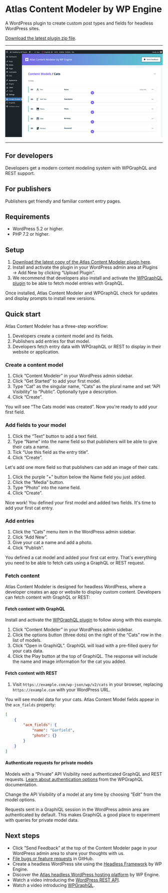 # Atlas Content Modeler by WP Engine

A WordPress plugin to create custom post types and fields for headless WordPress sites.

[Download the latest plugin zip file](https://wp-product-info.wpesvc.net/v1/plugins/atlas-content-modeler?download).

---

![Screenshot showing the Atlas Content Modeler post type creation application.](docs/images/atlas-content-modeler.png)

---

## For developers

Developers get a modern content modeling system with WPGraphQL and REST support.

## For publishers

Publishers get friendly and familiar content entry pages.

## Requirements

- WordPress 5.2 or higher.
- PHP 7.2 or higher.

## Setup

1. [Download the latest copy of the Atlas Content Modeler plugin here](https://wp-product-info.wpesvc.net/v1/plugins/atlas-content-modeler?download).
2. Install and activate the plugin in your WordPress admin area at Plugins → Add New by clicking “Upload Plugin”.
3. We recommend that developers also install and activate the [WPGraphQL plugin](https://wordpress.org/plugins/wp-graphql/) to be able to fetch model entries with GraphQL.

Once installed, Atlas Content Modeler and WPGraphQL check for updates and display prompts to install new versions.

## Quick start

Atlas Content Modeler has a three-step workflow:

1. Developers create a content model and its fields.
2. Publishers add entries for that model.
3. Developers fetch entry data with WPGraphQL or REST to display in their website or application.

### Create a content model

1. Click “Content Modeler” in your WordPress admin sidebar.
2. Click “Get Started” to add your first model.
3. Type “Cat” as the singular name, “Cats” as the plural name and set “API Visibility” to “Public”. Optionally type a description.
4. Click “Create”.

You will see “The Cats model was created”. Now you're ready to add your first field.

### Add fields to your model

1. Click the “Text” button to add a text field.
2. Type “Name” into the name field so that publishers will be able to give their cats a name.
3. Tick “Use this field as the entry title”.
4. Click “Create”.

Let's add one more field so that publishers can add an image of their cats.

1. Click the purple “+” button below the Name field you just added.
2. Click the “Media” button.
3. Type “Photo” into the name field.
4. Click “Create”.

Nice work! You defined your first model and added two fields. It's time to add your first cat entry.

### Add entries

1. Click the “Cats” menu item in the WordPress admin sidebar.
2. Click “Add New”.
3. Give your cat a name and add a photo.
4. Click “Publish”.

You defined a cat model and added your first cat entry. That's everything you need to be able to fetch cats using a GraphQL or REST request.

### Fetch content

Atlas Content Modeler is designed for headless WordPress, where a developer creates an app or website to display custom content. Developers can fetch content with GraphQL or REST:

#### Fetch content with GraphQL
Install and activate the [WPGraphQL plugin](https://wordpress.org/plugins/wp-graphql/) to follow along with this example.

1. Click “Content Modeler” in your WordPress admin sidebar.
2. Click the options button (three dots) on the right of the “Cats” row in the list of models.
3. Click “Open in GraphiQL”. GraphiQL will load with a pre-filled query for your cats data.
4. Click the Play button at the top of GraphiQL. The response will include the name and image information for the cat you added.

#### Fetch content with REST
1. Visit `https://example.com/wp-json/wp/v2/cats` in your browser, replacing `https://example.com` with your WordPress URL.

You will see model data for your cats. Atlas Content Model fields appear in the `acm_fields` property:

```json
[
	{
		"acm_fields": {
			"name": "Garfield",
			"photo": {}
		}
	}
]
```

#### Authenticate requests for private models
Models with a “Private” API Visibility need authenticated GraphQL and REST requests. [Learn about authentication options](https://www.wpgraphql.com/docs/authentication-and-authorization/) from the WPGraphQL documentation.

Change the API Visibility of a model at any time by choosing “Edit” from the model options.

Requests sent in a GraphiQL session in the WordPress admin area are authenticated by default. This makes GraphiQL a good place to experiment with queries for private model data.

## Next steps
- Click ”Send Feedback” at the top of the Content Modeler page in your WordPress admin area to share your thoughts with us.
- [File bugs or feature requests](https://github.com/wpengine/atlas-content-modeler/issues/new/choose) in GitHub.
- Create a headless WordPress site using the [Headless Framework](https://github.com/wpengine/headless-framework) by WP Engine.
- Discover the [Atlas headless WordPress hosting platform](https://wpengine.com/atlas) by WP Engine.
- Watch a video introducing the [WordPress REST API](https://www.youtube.com/watch?v=uJf-fu3VbKw).
- Watch a video introducing [WPGraphQL](https://www.youtube.com/watch?v=N7H-a1232ow).

